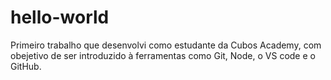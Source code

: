 # hello-world
Primeiro trabalho que desenvolvi como estudante da Cubos Academy, com obejetivo de ser introduzido à ferramentas como Git, Node, o VS code e o GitHub.
